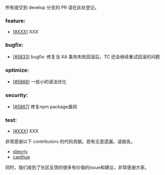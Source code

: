 所有提交到 develop 分支的 PR 请在此处登记。

<!-- 请根据PR的类型添加 `变更记录` 到以下对应位置(feature/bugfix/optimize/test) 下 -->

### feature:
- [[#XXX](https://github.com/seata/seata/pull/XXX)] XXX

### bugfix:
- [[#5833](https://github.com/seata/seata/pull/5833)] bugfix: 修复当 XA 事务失败回滚后，TC 还会继续重试回滚的问题

### optimize:
- [[#5866](https://github.com/seata/seata/pull/5866)] 一些小的语法优化

### security:
- [[#5867](https://github.com/seata/seata/pull/5867)] 修复npm package漏洞

### test:
- [[#XXX](https://github.com/seata/seata/pull/XXX)] XXX

非常感谢以下 contributors 的代码贡献。若有无意遗漏，请报告。

<!-- 请确保您的 GitHub ID 在以下列表中 -->
- [slievrly](https://github.com/slievrly)
- [capthua](https://github.com/capthua)

同时，我们收到了社区反馈的很多有价值的issue和建议，非常感谢大家。
